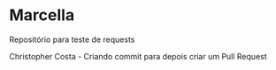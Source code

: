 # Marcella
Repositório para teste de requests

Christopher Costa - Criando commit para depois criar um Pull Request
